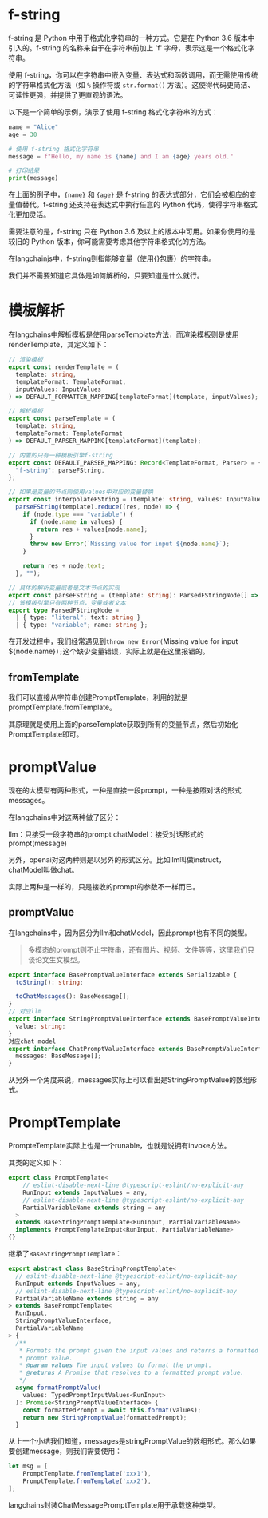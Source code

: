 # f-string
f-string 是 Python 中用于格式化字符串的一种方式。它是在 Python 3.6 版本中引入的。f-string 的名称来自于在字符串前加上 'f' 字母，表示这是一个格式化字符串。

使用 f-string，你可以在字符串中嵌入变量、表达式和函数调用，而无需使用传统的字符串格式化方法（如 `%` 操作符或 `str.format()` 方法）。这使得代码更简洁、可读性更强，并提供了更直观的语法。

以下是一个简单的示例，演示了使用 f-string 格式化字符串的方式：

```python
name = "Alice"
age = 30

# 使用 f-string 格式化字符串
message = f"Hello, my name is {name} and I am {age} years old."

# 打印结果
print(message)
```

在上面的例子中，`{name}` 和 `{age}` 是 f-string 的表达式部分，它们会被相应的变量值替代。f-string 还支持在表达式中执行任意的 Python 代码，使得字符串格式化更加灵活。

需要注意的是，f-string 只在 Python 3.6 及以上的版本中可用。如果你使用的是较旧的 Python 版本，你可能需要考虑其他字符串格式化的方法。

在langchainjs中，f-string则指能够变量（使用{}包裹）的字符串。

我们并不需要知道它具体是如何解析的，只要知道是什么就行。

# 模板解析
在langchains中解析模板是使用parseTemplate方法，而渲染模板则是使用renderTemplate，其定义如下：

```typescript
// 渲染模板
export const renderTemplate = (
  template: string,
  templateFormat: TemplateFormat,
  inputValues: InputValues
) => DEFAULT_FORMATTER_MAPPING[templateFormat](template, inputValues);

// 解析模板
export const parseTemplate = (
  template: string,
  templateFormat: TemplateFormat
) => DEFAULT_PARSER_MAPPING[templateFormat](template);

// 内置的只有一种模板引擎f-string
export const DEFAULT_PARSER_MAPPING: Record<TemplateFormat, Parser> = {
  "f-string": parseFString,
};

// 如果是变量的节点则使用values中对应的变量替换
export const interpolateFString = (template: string, values: InputValues) =>
  parseFString(template).reduce((res, node) => {
    if (node.type === "variable") {
      if (node.name in values) {
        return res + values[node.name];
      }
      throw new Error(`Missing value for input ${node.name}`);
    }

    return res + node.text;
  }, "");

// 具体的解析变量或者是文本节点的实现
export const parseFString = (template: string): ParsedFStringNode[] => {}
// 该模板引擎只有两种节点，变量或者文本
export type ParsedFStringNode =
  | { type: "literal"; text: string }
  | { type: "variable"; name: string };
```

在开发过程中，我们经常遇见到`throw new Error(`Missing value for input ${node.name}`);`这个缺少变量错误，实际上就是在这里报错的。

## fromTemplate
我们可以直接从字符串创建PromptTemplate，利用的就是promptTemplate.fromTemplate。

其原理就是使用上面的parseTemplate获取到所有的变量节点，然后初始化PromptTemplate即可。

# promptValue
现在的大模型有两种形式，一种是直接一段prompt，一种是按照对话的形式messages。

在langchains中对这两种做了区分：

llm：只接受一段字符串的prompt
chatModel：接受对话形式的prompt(message)

另外，openai对这两种则是以另外的形式区分。比如llm叫做instruct，chatModel叫做chat。

实际上两种是一样的，只是接收的prompt的参数不一样而已。

## promptValue
在langchains中，因为区分为llm和chatModel，因此prompt也有不同的类型。

> 多模态的prompt则不止字符串，还有图片、视频、文件等等，这里我们只谈论文生文模型。

```typescript
export interface BasePromptValueInterface extends Serializable {
  toString(): string;

  toChatMessages(): BaseMessage[];
}
// 对应llm
export interface StringPromptValueInterface extends BasePromptValueInterface {
  value: string;
}
对应chat model
export interface ChatPromptValueInterface extends BasePromptValueInterface {
  messages: BaseMessage[];
}
```

从另外一个角度来说，messages实际上可以看出是StringPromptValue的数组形式。

# PromptTemplate

PrompteTemplate实际上也是一个runable，也就是说拥有invoke方法。

其类的定义如下：

```typescript
export class PromptTemplate<
    // eslint-disable-next-line @typescript-eslint/no-explicit-any
    RunInput extends InputValues = any,
    // eslint-disable-next-line @typescript-eslint/no-explicit-any
    PartialVariableName extends string = any
  >
  extends BaseStringPromptTemplate<RunInput, PartialVariableName>
  implements PromptTemplateInput<RunInput, PartialVariableName>
{}
```

继承了`BaseStringPromptTemplate`：

```typescript
export abstract class BaseStringPromptTemplate<
  // eslint-disable-next-line @typescript-eslint/no-explicit-any
  RunInput extends InputValues = any,
  // eslint-disable-next-line @typescript-eslint/no-explicit-any
  PartialVariableName extends string = any
> extends BasePromptTemplate<
  RunInput,
  StringPromptValueInterface,
  PartialVariableName
> {
  /**
   * Formats the prompt given the input values and returns a formatted
   * prompt value.
   * @param values The input values to format the prompt.
   * @returns A Promise that resolves to a formatted prompt value.
   */
  async formatPromptValue(
    values: TypedPromptInputValues<RunInput>
  ): Promise<StringPromptValueInterface> {
    const formattedPrompt = await this.format(values);
    return new StringPromptValue(formattedPrompt);
  }
```

从上一个小结我们知道，messages是stringPromptValue的数组形式。那么如果要创建message，则我们需要使用：

```typescript
let msg = [
    PromptTemplate.fromTemplate('xxx1'),
    PromptTemplate.fromTemplate('xxx2'),
];
```

langchains封装ChatMessagePromptTemplate用于承载这种类型。










